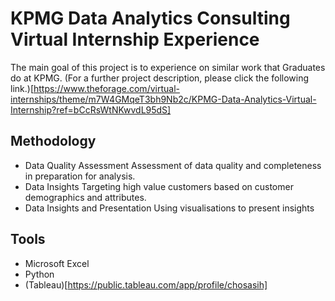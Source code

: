 # KPMG Data Analytics Consulting Virtual Internship Experience

The main goal of this project is to experience on similar work that Graduates do at KPMG. (For a further project description, please click the following link.)[https://www.theforage.com/virtual-internships/theme/m7W4GMqeT3bh9Nb2c/KPMG-Data-Analytics-Virtual-Internship?ref=bCcRsWtNKwvdL95dS]

## Methodology
- Data Quality Assessment
Assessment of data quality and completeness in preparation for analysis.
- Data Insights
Targeting high value customers based on customer demographics and attributes.
- Data Insights and Presentation
Using visualisations to present insights

## Tools
- Microsoft Excel
- Python
- (Tableau)[https://public.tableau.com/app/profile/chosasih]
